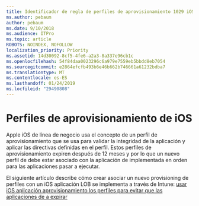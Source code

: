 ```yaml
---
title: Identificador de regla de perfiles de aprovisionamiento 1029 iOS
ms.author: pebaum
author: pebaum
ms.date: 9/10/2018
ms.audience: ITPro
ms.topic: article
ROBOTS: NOINDEX, NOFOLLOW
localization_priority: Priority
ms.assetid: 14d30092-8cf5-4fe6-a2a3-8a337e96cb1c
ms.openlocfilehash: 54f84daa0023296c6a979e7559eb5bbdd8eb7054
ms.sourcegitcommit: e2864efcfb493b6e46b662b746661a61232bdba7
ms.translationtype: MT
ms.contentlocale: es-ES
ms.lasthandoff: 01/24/2019
ms.locfileid: "29490808"
---
```

# <a name="ios-provisioning-profiles"></a>Perfiles de aprovisionamiento de iOS

Apple iOS de línea de negocio usa el concepto de un perfil de aprovisionamiento que se usa para validar la integridad de la aplicación y aplicar las directivas definidas en el perfil. Estos perfiles de aprovisionamiento expiren después de 12 meses y por lo que un nuevo perfil de debe estar asociado con la aplicación de implementada en orden para las aplicaciones pasar a ejecutar.
  
El siguiente artículo describe cómo crear asociar un nuevo provisioning de perfiles con un iOS aplicación LOB se implementa a través de Intune: [usar iOS aplicación aprovisionamiento los perfiles para evitar que las aplicaciones de a expirar](https://docs.microsoft.com/intune/app-provisioning-profile-ios)
  

